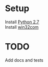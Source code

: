 # Setup

Install [Python 2.7](https://www.python.org/downloads/)  
Install [win32com](https://sourceforge.net/projects/pywin32/files/pywin32/Build%20221/pywin32-221.win32-py2.7.exe/download)


# TODO
Add docs and tests
